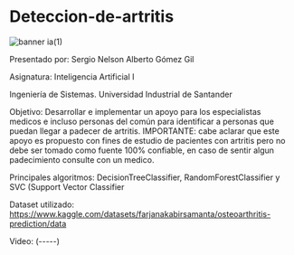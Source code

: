 # Deteccion-de-artritis

![banner ia(1)](https://github.com/papatomi09/Deteccion-de-artritis/assets/102627991/e3b43cd9-6149-4c26-93e9-2cfdab97b4c1)

Presentado por:
Sergio Nelson Alberto Gómez Gil


Asignatura:
Inteligencia Artificial I

Ingeniería de Sistemas.
Universidad Industrial de Santander

Objetivo:
Desarrollar e implementar un apoyo para los especialistas medicos e incluso personas del común para identificar a personas que puedan llegar a padecer de artritis.
IMPORTANTE: cabe aclarar que este apoyo es propuesto con fines de estudio de pacientes con artritis pero no debe ser tomado como fuente 100% confiable, en caso de sentir algun padecimiento consulte con un medico.

Principales algoritmos:  DecisionTreeClassifier, RandomForestClassifier y SVC (Support Vector Classifier

Dataset utilizado: https://www.kaggle.com/datasets/farjanakabirsamanta/osteoarthritis-prediction/data

Video: (-----)
